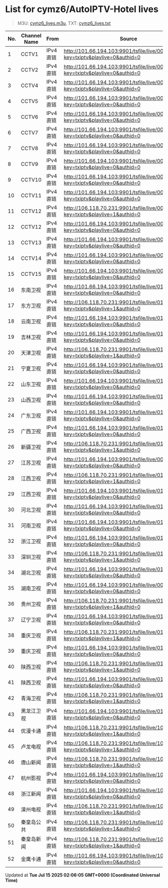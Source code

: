 # List for **cymz6/AutoIPTV-Hotel lives**

> M3U: [cymz6_lives.m3u](/cymz6_lives.m3u), TXT: [cymz6_lives.txt](/txt/cymz6_lives.txt)

| No. | Channel Name | From | Source |
| --- | ------------ | ---- | ------ |
| 1 | CCTV1 | IPv4 直链 | <http://101.66.194.103:9901/tsfile/live/0001_1.m3u8?key=txiptv&playlive=0&authid=0> |
| 2 | CCTV2 | IPv4 直链 | <http://101.66.194.103:9901/tsfile/live/0002_1.m3u8?key=txiptv&playlive=0&authid=0> |
| 3 | CCTV4 | IPv4 直链 | <http://101.66.194.103:9901/tsfile/live/0004_1.m3u8?key=txiptv&playlive=0&authid=0> |
| 4 | CCTV5 | IPv4 直链 | <http://101.66.194.103:9901/tsfile/live/0005_1.m3u8?key=txiptv&playlive=0&authid=0> |
| 5 | CCTV6 | IPv4 直链 | <http://101.66.194.103:9901/tsfile/live/0006_1.m3u8?key=txiptv&playlive=0&authid=0> |
| 6 | CCTV7 | IPv4 直链 | <http://101.66.194.103:9901/tsfile/live/0007_1.m3u8?key=txiptv&playlive=0&authid=0> |
| 7 | CCTV8 | IPv4 直链 | <http://101.66.194.103:9901/tsfile/live/0008_1.m3u8?key=txiptv&playlive=0&authid=0> |
| 8 | CCTV9 | IPv4 直链 | <http://101.66.194.103:9901/tsfile/live/0009_1.m3u8?key=txiptv&playlive=0&authid=0> |
| 9 | CCTV10 | IPv4 直链 | <http://101.66.194.103:9901/tsfile/live/0010_1.m3u8?key=txiptv&playlive=0&authid=0> |
| 10 | CCTV11 | IPv4 直链 | <http://101.66.194.103:9901/tsfile/live/0011_1.m3u8?key=txiptv&playlive=0&authid=0> |
| 11 | CCTV12 | IPv4 直链 | <http://106.118.70.231:9901/tsfile/live/0012_1.m3u8?key=txiptv&playlive=1&authid=0> |
| 12 | CCTV12 | IPv4 直链 | <http://101.66.194.103:9901/tsfile/live/0012_1.m3u8?key=txiptv&playlive=0&authid=0> |
| 13 | CCTV13 | IPv4 直链 | <http://101.66.194.103:9901/tsfile/live/0013_1.m3u8?key=txiptv&playlive=0&authid=0> |
| 14 | CCTV14 | IPv4 直链 | <http://101.66.194.103:9901/tsfile/live/0014_1.m3u8?key=txiptv&playlive=0&authid=0> |
| 15 | CCTV15 | IPv4 直链 | <http://101.66.194.103:9901/tsfile/live/0015_1.m3u8?key=txiptv&playlive=0&authid=0> |
| 16 | 东南卫视 | IPv4 直链 | <http://101.66.194.103:9901/tsfile/live/0137_1.m3u8?key=txiptv&playlive=0&authid=0> |
| 17 | 东方卫视 | IPv4 直链 | <http://106.118.70.231:9901/tsfile/live/0107_1.m3u8?key=txiptv&playlive=1&authid=0> |
| 18 | 云南卫视 | IPv4 直链 | <http://101.66.194.103:9901/tsfile/live/0119_1.m3u8?key=txiptv&playlive=0&authid=0> |
| 19 | 吉林卫视 | IPv4 直链 | <http://101.66.194.103:9901/tsfile/live/0116_1.m3u8?key=txiptv&playlive=0&authid=0> |
| 20 | 天津卫视 | IPv4 直链 | <http://106.118.70.231:9901/tsfile/live/0135_1.m3u8?key=txiptv&playlive=1&authid=0> |
| 21 | 宁夏卫视 | IPv4 直链 | <http://101.66.194.103:9901/tsfile/live/0112_1.m3u8?key=txiptv&playlive=0&authid=0> |
| 22 | 山东卫视 | IPv4 直链 | <http://101.66.194.103:9901/tsfile/live/0131_1.m3u8?key=txiptv&playlive=0&authid=0> |
| 23 | 山西卫视 | IPv4 直链 | <http://101.66.194.103:9901/tsfile/live/0118_1.m3u8?key=txiptv&playlive=0&authid=0> |
| 24 | 广东卫视 | IPv4 直链 | <http://101.66.194.103:9901/tsfile/live/0125_1.m3u8?key=txiptv&playlive=0&authid=0> |
| 25 | 广西卫视 | IPv4 直链 | <http://101.66.194.103:9901/tsfile/live/0113_1.m3u8?key=txiptv&playlive=0&authid=0> |
| 26 | 新疆卫视 | IPv4 直链 | <http://106.118.70.231:9901/tsfile/live/0110_1.m3u8?key=txiptv&playlive=1&authid=0> |
| 27 | 江苏卫视 | IPv4 直链 | <http://101.66.194.103:9901/tsfile/live/0017_1.m3u8?key=txiptv&playlive=0&authid=0> |
| 28 | 江西卫视 | IPv4 直链 | <http://106.118.70.231:9901/tsfile/live/0138_1.m3u8?key=txiptv&playlive=1&authid=0> |
| 29 | 江西卫视 | IPv4 直链 | <http://101.66.194.103:9901/tsfile/live/0138_1.m3u8?key=txiptv&playlive=0&authid=0> |
| 30 | 河北卫视 | IPv4 直链 | <http://101.66.194.103:9901/tsfile/live/0117_1.m3u8?key=txiptv&playlive=0&authid=0> |
| 31 | 河南卫视 | IPv4 直链 | <http://101.66.194.103:9901/tsfile/live/0139_1.m3u8?key=txiptv&playlive=0&authid=0> |
| 32 | 浙江卫视 | IPv4 直链 | <http://101.66.194.103:9901/tsfile/live/0124_1.m3u8?key=txiptv&playlive=0&authid=0> |
| 33 | 深圳卫视 | IPv4 直链 | <http://106.118.70.231:9901/tsfile/live/0126_1.m3u8?key=txiptv&playlive=1&authid=0> |
| 34 | 湖北卫视 | IPv4 直链 | <http://101.66.194.103:9901/tsfile/live/0132_1.m3u8?key=txiptv&playlive=0&authid=0> |
| 35 | 湖南卫视 | IPv4 直链 | <http://101.66.194.103:9901/tsfile/live/0019_1.m3u8?key=txiptv&playlive=0&authid=0> |
| 36 | 贵州卫视 | IPv4 直链 | <http://106.118.70.231:9901/tsfile/live/0120_1.m3u8?key=txiptv&playlive=1&authid=0> |
| 37 | 辽宁卫视 | IPv4 直链 | <http://101.66.194.103:9901/tsfile/live/0121_1.m3u8?key=txiptv&playlive=0&authid=0> |
| 38 | 重庆卫视 | IPv4 直链 | <http://106.118.70.231:9901/tsfile/live/0142_1.m3u8?key=txiptv&playlive=1&authid=0> |
| 39 | 重庆卫视 | IPv4 直链 | <http://101.66.194.103:9901/tsfile/live/0142_1.m3u8?key=txiptv&playlive=0&authid=0> |
| 40 | 陕西卫视 | IPv4 直链 | <http://106.118.70.231:9901/tsfile/live/0136_1.m3u8?key=txiptv&playlive=1&authid=0> |
| 41 | 陕西卫视 | IPv4 直链 | <http://101.66.194.103:9901/tsfile/live/0136_1.m3u8?key=txiptv&playlive=0&authid=0> |
| 42 | 青海卫视 | IPv4 直链 | <http://106.118.70.231:9901/tsfile/live/0140_1.m3u8?key=txiptv&playlive=1&authid=0> |
| 43 | 黑龙江卫视 | IPv4 直链 | <http://101.66.194.103:9901/tsfile/live/0143_1.m3u8?key=txiptv&playlive=0&authid=0> |
| 44 | 优漫卡通 | IPv4 直链 | <http://106.118.70.231:9901/tsfile/live/1013_1.m3u8?key=txiptv&playlive=1&authid=0> |
| 45 | 卢龙电视 | IPv4 直链 | <http://106.118.70.231:9901/tsfile/live/1016_1.m3u8?key=txiptv&playlive=1&authid=0> |
| 46 | 唐山新闻 | IPv4 直链 | <http://106.118.70.231:9901/tsfile/live/1009_1.m3u8?key=txiptv&playlive=1&authid=0> |
| 47 | 杭州影视 | IPv4 直链 | <http://101.66.194.103:9901/tsfile/live/1011_1.m3u8?key=txiptv&playlive=0&authid=0> |
| 48 | 浙江新闻 | IPv4 直链 | <http://101.66.194.103:9901/tsfile/live/1005_1.m3u8?key=txiptv&playlive=0&authid=0> |
| 49 | 滦州电视 | IPv4 直链 | <http://106.118.70.231:9901/tsfile/live/1018_1.m3u8?key=txiptv&playlive=1&authid=0> |
| 50 | 秦皇岛公共 | IPv4 直链 | <http://106.118.70.231:9901/tsfile/live/1007_1.m3u8?key=txiptv&playlive=1&authid=0> |
| 51 | 秦皇岛新闻 | IPv4 直链 | <http://106.118.70.231:9901/tsfile/live/1006_1.m3u8?key=txiptv&playlive=1&authid=0> |
| 52 | 金鹰卡通 | IPv4 直链 | <http://101.66.194.103:9901/tsfile/live/1000_1.m3u8?key=txiptv&playlive=0&authid=0> |

Updated at **Tue Jul 15 2025 02:06:05 GMT+0000 (Coordinated Universal Time)**
